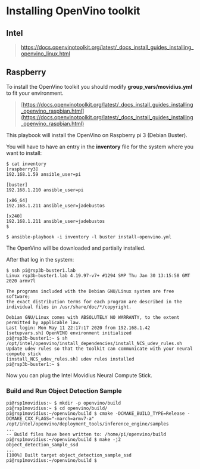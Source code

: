 # Installing OpenVino toolkit

## Intel

> https://docs.openvinotoolkit.org/latest/_docs_install_guides_installing_openvino_linux.html

## Raspberry

To install the OpenVino toolkit you should modify **group_vars/movidius.yml** to fit your environment.

> [https://docs.openvinotoolkit.org/latest/_docs_install_guides_installing_openvino_raspbian.html](https://docs.openvinotoolkit.org/latest/_docs_install_guides_installing_openvino_raspbian.html)

This playbook will install the OpenVino on Raspberry pi 3 (Debian Buster).

You will have to have an entry in the **inventory** file for the system where you want to install:

```
$ cat inventory
[raspberry3]
192.168.1.59 ansible_user=pi

[buster]
192.168.1.210 ansible_user=pi

[x86_64]
192.168.1.211 ansible_user=jadebustos

[x240]
192.168.1.211 ansible_user=jadebustos
$
```

```
$ ansible-playbook -i inventory -l buster install-openvino.yml
```

The OpenVino will be downloaded and partially installed.

After that log in the system:

```
$ ssh pi@rsp3b-buster1.lab
Linux rsp3b-buster1.lab 4.19.97-v7+ #1294 SMP Thu Jan 30 13:15:58 GMT 2020 armv7l

The programs included with the Debian GNU/Linux system are free software;
the exact distribution terms for each program are described in the
individual files in /usr/share/doc/*/copyright.

Debian GNU/Linux comes with ABSOLUTELY NO WARRANTY, to the extent
permitted by applicable law.
Last login: Mon May 11 22:17:17 2020 from 192.168.1.42
[setupvars.sh] OpenVINO environment initialized
pi@rsp3b-buster1:~ $ sh /opt/intel/openvino/install_dependencies/install_NCS_udev_rules.sh
Update udev rules so that the toolkit can communicate with your neural compute stick
[install_NCS_udev_rules.sh] udev rules installed
pi@rsp3b-buster1:~ $ 
```

Now you can plug the Intel Movidius Neural Compute Stick.

### Build and Run Object Detection Sample

```
pi@rsp1movidius:~ $ mkdir -p openvino/build
pi@rsp1movidius:~ $ cd openvino/build/
pi@rsp1movidius:~/openvino/build $ cmake -DCMAKE_BUILD_TYPE=Release -DCMAKE_CXX_FLAGS="-march=armv7-a" /opt/intel/openvino/deployment_tools/inference_engine/samples
...
-- Build files have been written to: /home/pi/openvino/build
pi@rsp1movidius:~/openvino/build $ make -j2 object_detection_sample_ssd
...
[100%] Built target object_detection_sample_ssd
pi@rsp1movidius:~/openvino/build $ 
```